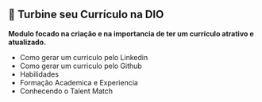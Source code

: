 ## 📓 Turbine seu Currículo na DIO

**Modulo focado na criação e na importancia de ter um currículo atrativo e atualizado.**

* Como gerar um curriculo pelo Linkedin
* Como gerar um curriculo pelo Github
* Habilidades
* Formação Academica e Experiencia
* Conhecendo o Talent Match

